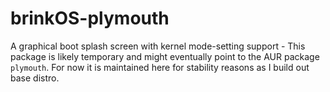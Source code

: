 # brinkOS-plymouth

A graphical boot splash screen with kernel mode-setting support - This package
is likely temporary and might eventually point to the AUR package `plymouth`.
For now it is maintained here for stability reasons as I build out base distro.
